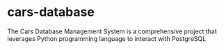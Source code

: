 # cars-database
The Cars Database Management System is a comprehensive project that leverages Python programming language to interact with PostgreSQL
